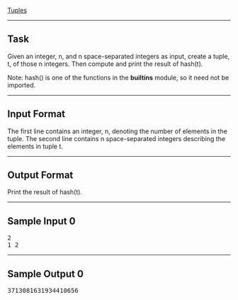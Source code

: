 [Tuples](https://www.hackerrank.com/challenges/python-tuples/problem?isFullScreen=true)

---

## Task
Given an integer, n, and n space-separated integers as input, create a tuple, t, of those n integers. Then compute and print the result of hash(t).

Note: hash() is one of the functions in the __builtins__ module, so it need not be imported.

---

## Input Format
The first line contains an integer, n, denoting the number of elements in the tuple.
The second line contains n space-separated integers describing the elements in tuple t.

---

## Output Format
Print the result of hash(t).

---

## Sample Input 0
<pre>
2
1 2
</pre>

---

## Sample Output 0
<pre>
3713081631934410656
</pre>
